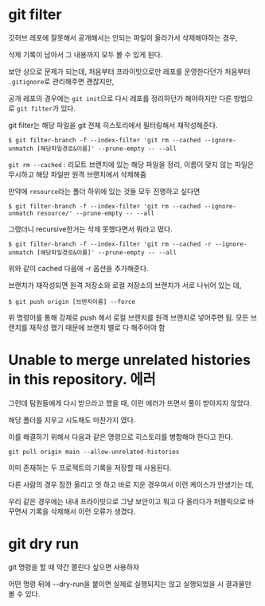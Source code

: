 # git filter

깃허브 레포에 잘못해서 공개해서는 안되는 파일이 올라가서 삭제해야하는 경우, 

삭제 기록이 남아서 그 내용까지 모두 볼 수 있게 된다.

보안 상으로 문제가 되는데, 처음부터 프라이빗으로만 레포를 운영한다던가 처음부터 `.gitignore`로 관리해주면 괜찮지만,

공개 레포의 경우에는 `git init`으로 다시 레포를 정리하던가 해야하지만 다른 방법으로 `git filter`가 있다.

git filter는 해당 파일을 git 전체 히스토리에서 필터링해서 재작성해준다.

~~~
$ git filter-branch -f --index-filter 'git rm --cached --ignore-unmatch [해당파일경로&이름]' --prune-empty -- --all
~~~

`git rm --cached` : 리모트 브랜치에 있는 해당 파일을 정리, 이름이 맞지 않는 파일은 무시하고 해당 파일만 원격 브랜치에서 삭제해줌

만약에 `resource`라는 폴더 하위에 있는 것들 모두 진행하고 싶다면

~~~
$ git filter-branch -f --index-filter 'git rm --cached --ignore-unmatch resource/' --prune-empty -- --all
~~~

그랬더니 recursive한거는 삭제 못했다면서 뭐라고 떴다. 

~~~
$ git filter-branch -f --index-filter 'git rm --cached -r --ignore-unmatch [해당파일경로&이름]' --prune-empty -- --all
~~~

위와 같이 cached 다음에 -r 옵션을 추가해준다.

브랜치가 재작성되면 원격 저장소와 로컬 저장소의 브랜치가 서로 나뉘어 있는 데,

~~~
$ git push origin [브랜치이름] --force
~~~

위 명령어를 통해 강제로 push 해서 로컬 브랜치를 원격 브랜치로 넣어주면 됨. 모든 브랜치를 재작성 했기 때문에 브랜치 별로 다 해주어야 함

# Unable to merge unrelated histories in this repository. 에러

그런데 팀원들에게 다시 받으라고 했을 때, 이런 에러가 뜨면서 풀이 받아지지 않았다.

해당 폴더를 지우고 시도해도 마찬가지 였다.

이를 해결하기 위해서 다음과 같은 명령으로 히스토리를 병합해야 한다고 한다.

~~~
git pull origin main --allow-unrelated-histories
~~~

이미 존재하는 두 프로젝트의 기록을 저장할 때 사용된다.

다른 사람의 경우 잠깐 올리고 엇 하고 바로 지운 경우여서 이런 케이스가 안생기는 데,

우리 같은 경우에는 내내 프라이빗으로 그냥 보안이고 뭐고 다 올리다가 퍼블릭으로 바꾸면서 기록을 삭제해서 이런 오류가 생겼다.

# git dry run

git 명령을 할 때 약간 쫄린다 싶으면 사용하자

어떤 명령 뒤에 --dry-run을 붙이면 실제로 실행되지는 않고 실행되었을 시 결과물만 볼 수 있다.

